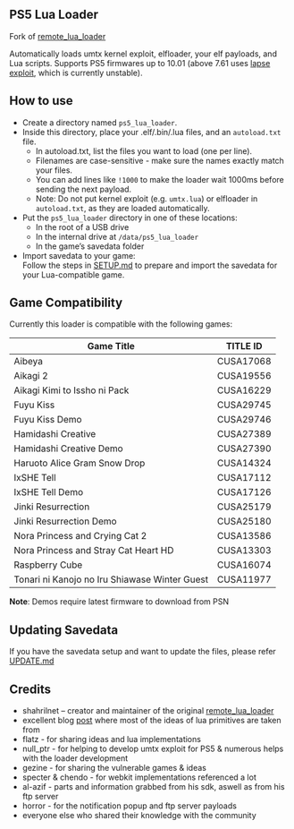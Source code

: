 
## PS5 Lua Loader

Fork of [remote_lua_loader](https://github.com/shahrilnet/remote_lua_loader)

Automatically loads umtx kernel exploit, elfloader, your elf payloads, and Lua scripts.
Supports PS5 firmwares up to 10.01 (above 7.61 uses [lapse exploit](https://github.com/shahrilnet/remote_lua_loader/blob/main/payloads/lapse.lua), which is currently unstable).

## How to use
* Create a directory named `ps5_lua_loader`.
* Inside this directory, place your .elf/.bin/.lua files, and an `autoload.txt` file.
    * In autoload.txt, list the files you want to load (one per line).
    * Filenames are case-sensitive - make sure the names exactly match your files.
    * You can add lines like `!1000` to make the loader wait 1000ms before sending the next payload.
    * Note: Do not put kernel exploit (e.g. `umtx.lua`) or elfloader in `autoload.txt`, as they are loaded automatically.
* Put the `ps5_lua_loader` directory in one of these locations:
    * In the root of a USB drive
    * In the internal drive at `/data/ps5_lua_loader`
    * In the game’s savedata folder
* Import savedata to your game:  
  Follow the steps in [SETUP.md](SETUP.md) to prepare and import the savedata for your Lua-compatible game.
   

## Game Compatibility

Currently this loader is compatible with the following games:
  
| Game Title                                     | TITLE ID   |
|------------------------------------------------|------------|
| Aibeya                                         | CUSA17068  |
| Aikagi 2                                       | CUSA19556  |
| Aikagi Kimi to Issho ni Pack                   | CUSA16229  |
| Fuyu Kiss                                      | CUSA29745  |
| Fuyu Kiss Demo                                 | CUSA29746  |
| Hamidashi Creative                             | CUSA27389  |
| Hamidashi Creative Demo                        | CUSA27390  |
| Haruoto Alice Gram Snow Drop                   | CUSA14324  |
| IxSHE Tell                                     | CUSA17112  |
| IxSHE Tell Demo                                | CUSA17126  |
| Jinki Resurrection                             | CUSA25179  |
| Jinki Resurrection Demo                        | CUSA25180  |
| Nora Princess and Crying Cat 2                 | CUSA13586  |
| Nora Princess and Stray Cat Heart HD           | CUSA13303  |
| Raspberry Cube                                 | CUSA16074  |
| Tonari ni Kanojo no Iru Shiawase Winter Guest  | CUSA11977  |

**Note**:  Demos require latest firmware to download from PSN

## Updating Savedata

If you have the savedata setup and want to update the files, please refer [UPDATE.md](UPDATE.md)


## Credits

* shahrilnet – creator and maintainer of the original [remote_lua_loader](https://github.com/shahrilnet/remote_lua_loader)
* excellent blog [post](https://memorycorruption.net/posts/rce-lua-factorio/) where most of the ideas of lua primitives are taken from 
* flatz - for sharing ideas and lua implementations
* null_ptr - for helping to develop umtx exploit for PS5 & numerous helps with the loader development
* gezine - for sharing the vulnerable games & ideas
* specter & chendo - for webkit implementations referenced a lot
* al-azif - parts and information grabbed from his sdk, aswell as from his ftp server
* horror - for the notification popup and ftp server payloads
* everyone else who shared their knowledge with the community

